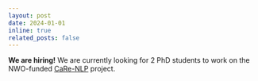 ```yaml
---
layout: post
date: 2024-01-01
inline: true
related_posts: false
---
```


**We are hiring!** We are currently looking for 2 PhD students to work on the NWO-funded [CaRe-NLP](/projects/carenlp_project) project.
